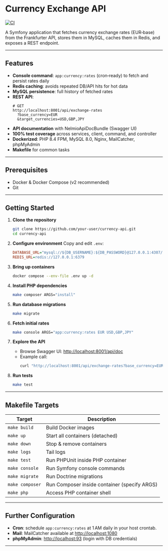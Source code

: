 # Currency Exchange API

[![CI](https://github.com/ikarolaborda/simple-currency-api/actions/workflows/ci.yml/badge.svg)](https://github.com/ikarolaborda/simple-currency-api/actions/workflows/ci.yml)

A Symfony application that fetches currency exchange rates (EUR‑base) from the Frankfurter API, stores them in MySQL, caches them in Redis, and exposes a REST endpoint.

---

## Features

- **Console command**: `app:currency:rates` (cron‑ready) to fetch and persist rates daily
- **Redis caching**: avoids repeated DB/API hits for hot data
- **MySQL persistence**: full history of fetched rates
- **REST API**:
  ```http
  # GET
  http://localhost:8001/api/exchange-rates
    ?base_currency=EUR
    &target_currencies=USD,GBP,JPY
  ```
- **API documentation** with NelmioApiDocBundle (Swagger UI)
- **100% test coverage** across services, client, command, and controller
- **Dockerized**: PHP 8.4 FPM, MySQL 8.0, Nginx, MailCatcher, phpMyAdmin
- **Makefile** for common tasks

---

## Prerequisites

- Docker & Docker Compose (v2 recommended)
- Git

---

## Getting Started

1. **Clone the repository**

   ```bash
   git clone https://github.com/your-user/currency-api.git
   cd currency-api
   ```

2. **Configure environment** Copy and edit `.env`:

   ```ini
   DATABASE_URL="mysql://${DB_USERNAME}:${DB_PASSWORD}@127.0.0.1:4307/${DB_DATABASE}"
   REDIS_URL=redis://127.0.0.1:6379
   ```

3. **Bring up containers**

   ```bash
   docker compose --env-file .env up -d
   ```

4. **Install PHP dependencies**

   ```bash
   make composer ARGS="install"
   ```

5. **Run database migrations**

   ```bash
   make migrate
   ```

6. **Fetch initial rates**

   ```bash
   make console ARGS="app:currency:rates EUR USD,GBP,JPY"
   ```

7. **Explore the API**

    - Browse Swagger UI: [http://localhost:8001/api/doc](http://localhost:8001/api/doc)
    - Example call:
      ```bash
      curl "http://localhost:8001/api/exchange-rates?base_currency=EUR&target_currencies=USD,GBP"
      ```

8. **Run tests**

   ```bash
   make test
   ```

---

## Makefile Targets

| Target          | Description                                  |
| --------------- | -------------------------------------------- |
| `make build`    | Build Docker images                          |
| `make up`       | Start all containers (detached)              |
| `make down`     | Stop & remove containers                     |
| `make logs`     | Tail logs                                    |
| `make test`     | Run PHPUnit inside PHP container             |
| `make console`  | Run Symfony console commands                 |
| `make migrate`  | Run Doctrine migrations                      |
| `make composer` | Run Composer inside container (specify ARGS) |
| `make php`      | Access PHP container shell                   |

---

## Further Configuration

- **Cron**: schedule `app:currency:rates` at 1 AM daily in your host crontab.
- **Mail**: MailCatcher available at [http://localhost:1080](http://localhost:1080)
- **phpMyAdmin**: [http://localhost:93](http://localhost:93) (login with DB credentials)

---

